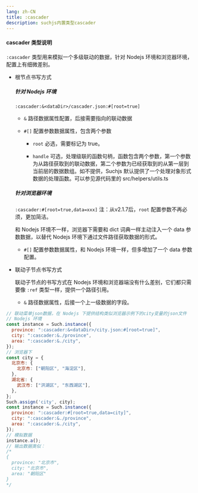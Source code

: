 ```yaml
---
lang: zh-CN
title: :cascader
description: suchjs内置类型cascader
---
```


#### cascader 类型说明 <Badge text=">= 1.0.0" /> 

`:cascader` 类型用来模拟一个多级联动的数据，针对 Nodejs 环境和浏览器环境，配置上有细微差别。

- 根节点书写方式

  ##### 针对 Nodejs 环境

  `:cascader:&<dataDir>/cascader.json:#[root=true]`

  - `&` 路径数据属性配置，后接需要指向的联动数据

  - `#[]` 配置参数数据属性，包含两个参数

    - `root` 必选，需要标记为 true。

    - `handle` 可选，处理级联的函数句柄，函数包含两个参数，第一个参数为从路径获取到的联动数据，第二个参数为已经获取到的从第一层到当前层的数据数组。如不提供，Suchjs 默认提供了一个处理对象形式数据的处理函数。可以参见源代码里的 src/helpers/utils.ts

  ##### 针对浏览器环境

  `:cascader:#[root=true,data=xxx]` 注：从v2.1.7后，`root` 配置参数不再必须，更加简洁。

  和 Nodejs 环境不一样，浏览器下需要和 dict 词典一样主动注入一个 data 参数数据，以替代 Nodejs 环境下通过文件路径获取数据的形式。

  - `#[]` 配置参数数据属性，和 Nodejs 环境一样，但多增加了一个 data 参数配置。

- 联动子节点书写方式

  联动子节点的书写方式在 Nodejs 环境和浏览器端没有什么差别，它们都只需要像 `:ref` 类型一样，提供一个路径引用。

  - `&` 路径数据属性，后接一个上一级数据的字段。

```javascript
// 联动菜单json数据，在 Nodejs 下提供结构类似浏览器示例下的city变量的json文件
// Nodejs 环境
const instance = Such.instance({
  province: ":cascader:&<dataDir>/city.json:#[root=true]",
  city: ":cascader:&./province",
  area: ":cascader:&./city",
});
// 浏览器下
const city = {
  北京市: {
    北京市: ["朝阳区", "海淀区"],
  },
  湖北省: {
    武汉市: ["洪湖区", "东西湖区"],
  },
};
Such.assign('city', city);
const instance = Such.instance({
  province: ":cascader:#[root=true,data=city]",
  city: ":cascader:&./province",
  area: ":cascader:&./city",
});
// 模拟数据
instance.a();
// 输出数据类似：
/*
{
  province: "北京市", 
  city: "北京市", 
  area: "朝阳区"
}
*/
```
